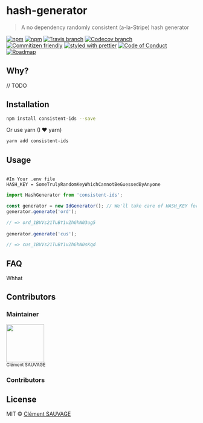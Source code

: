 # hash-generator

> A no dependency randomly consistent (a-la-Stripe) hash generator 

[![npm](https://img.shields.io/npm/v/consistent-ids.svg?style=flat-square)](https://www.npmjs.com/package/hash-generator)
[![npm](https://img.shields.io/npm/dt/consistent-ids.svg?style=flat-square)](https://npm-stat.com/charts.html?package=hash-generator&from=2016-04-01)
[![Travis branch](https://img.shields.io/travis/csauvage/consistent-ids-generator/master.svg?style=flat-square)](https://travis-ci.org/csauvage/hash-generator)
[![Codecov branch](https://img.shields.io/codecov/c/github/csauvage/consistent-ids-generator/master.svg?style=flat-square)](https://codecov.io/github/csauvage/hash-generator)
<br />
[![Commitizen friendly](https://img.shields.io/badge/commitizen-friendly-brightgreen.svg?style=flat-square)](http://commitizen.github.io/cz-cli/)
[![styled with prettier](https://img.shields.io/badge/styled_with-prettier-ff69b4.svg?style=flat-square)](https://github.com/prettier/prettier)
[![Code of Conduct](https://img.shields.io/badge/code%20of-conduct-ff69b4.svg?style=flat-square)](./other/code_of_conduct.md)
[![Roadmap](https://img.shields.io/badge/%F0%9F%93%94-roadmap-CD9523.svg?style=flat-square)](./other/roadmap.md)

## Why?

// TODO

## Installation

```sh 
npm install consistent-ids --save 
```
Or use yarn (I ❤️ yarn)

```sh 
yarn add consistent-ids
```

## Usage


```dotenv

#In Your .env file
HASH_KEY = SomeTrulyRandomKeyWhichCannotBeGuessedByAnyone

```

```js
import HashGenerator from 'consistent-ids';

const generator = new IdGenerator(); // We'll take care of HASH_KEY for you
generator.generate('ord');

// => ord_1BVVs21TuBY1vZhGhN03ug5
      
generator.generate('cus');

// => cus_1BVVs21TuBY1vZhGhN0sKqd

```

## FAQ

Whhat


## Contributors

### Maintainer

<img src="http://cdn.clementsauvage.me/profile/2019/round_black.jpg" width="100px;"/><br /><sub>Clément SAUVAGE</sub>

### Contributors

## License

MIT &copy; [Clément SAUVAGE](https://clementsauvage.me)
